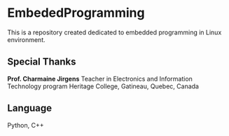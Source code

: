 # EmbededProgramming
This is a repository created dedicated to embedded programming in Linux environment.

## Special Thanks
**Prof. Charmaine Jirgens**
Teacher in Electronics and Information Technology program
Heritage College, Gatineau, Quebec, Canada

## Language
Python, C++
